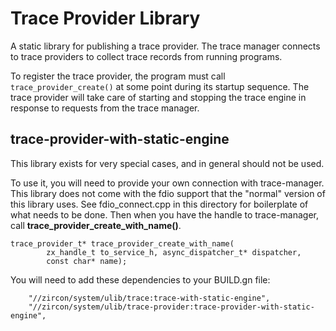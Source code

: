 # Trace Provider Library

A static library for publishing a trace provider.  The trace manager
connects to trace providers to collect trace records from running programs.

To register the trace provider, the program must call `trace_provider_create()`
at some point during its startup sequence.  The trace provider will take
care of starting and stopping the trace engine in response to requests from
the trace manager.

## trace-provider-with-static-engine

This library exists for very special cases, and in general should not be used.

To use it, you will need to provide your own connection with trace-manager.
This library does not come with the fdio support that the "normal" version
of this library uses. See fdio_connect.cpp in this directory for boilerplate
of what needs to be done. Then when you have the handle to trace-manager,
call **trace_provider_create_with_name()**.

```
trace_provider_t* trace_provider_create_with_name(
        zx_handle_t to_service_h, async_dispatcher_t* dispatcher,
        const char* name);
```

You will need to add these dependencies to your BUILD.gn file:

```
    "//zircon/system/ulib/trace:trace-with-static-engine",
    "//zircon/system/ulib/trace-provider:trace-provider-with-static-engine",
```
